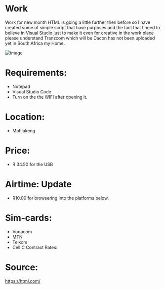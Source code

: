 # Work
Work for new month 
HTML is going a little further then before so I have created some of simple script that have purposes and the fact that I need 
to believe in Visual Studio just to make it even for creative in the work place please understand Tranzcom which will be Dacon has not been uploaded yet in 
South Africa my Home. 

![image](https://user-images.githubusercontent.com/87011258/127851311-876b75a8-65ae-4a73-b081-0cf7b6f6a7e3.png)

# Requirements:
+ Notepad 
+ Visual Studio Code 
+ Turn on the the WIFI after opening it.

# Location:
- Mohlakeng
# Price:
* R 34.50 for the USB

# Airtime: Update
* R10.00 for browsering into the platforms below.

# Sim-cards:
* Vodacom
* MTN
* Telkom
* Cell C
Contract Rates:


# Source:
https://html.com/


